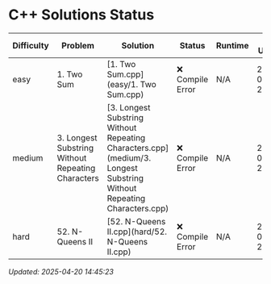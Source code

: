 # C++ Solutions Status

| Difficulty | Problem | Solution | Status | Runtime | Last Updated |
|------------|---------|----------|--------|---------|--------------|
| easy | 1. Two Sum | [1. Two Sum.cpp](easy/1. Two Sum.cpp) | ❌ Compile Error | N/A | 2025-04-20 21:40:26 |
| medium | 3. Longest Substring Without Repeating Characters | [3. Longest Substring Without Repeating Characters.cpp](medium/3. Longest Substring Without Repeating Characters.cpp) | ❌ Compile Error | N/A | 2025-04-20 21:39:57 |
| hard | 52. N-Queens II | [52. N-Queens II.cpp](hard/52. N-Queens II.cpp) | ❌ Compile Error | N/A | 2025-04-20 21:33:48 |

_Updated: 2025-04-20 14:45:23_
